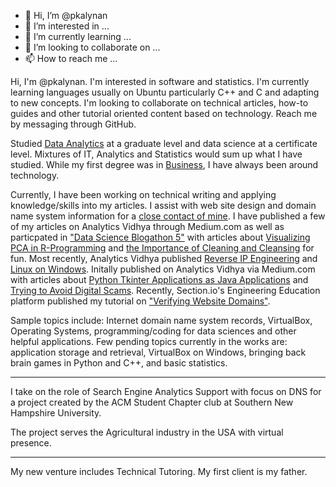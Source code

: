 - 👋 Hi, I’m @pkalynan
- 👀 I’m interested in ...
- 🌱 I’m currently learning ...
- 💞️ I’m looking to collaborate on ...
- 📫 How to reach me ...

<!---
pkalynan/pkalynan is a ✨ special ✨ repository because its `README.md` (this file) appears on your GitHub profile.
You can click the Preview link to take a look at your changes.
--->

Hi, I'm @pkalynan. I'm interested in software and statistics. I'm currently learning languages usually on Ubuntu particularly C++ and C and adapting to new concepts. I'm looking to collaborate on technical articles, how-to guides and other tutorial oriented content based on technology.
Reach me by messaging through GitHub.

Studied [Data Analytics](https://www.snhu.edu/online-degrees/masters/ms-in-data-analytics) at a graduate level and data science at a certificate level. Mixtures of IT, Analytics and Statistics would sum up what I have studied. While my first degree was in [Business](https://business.humber.ca/future-students/explore/full-time/credential/degrees.html), I have always been around technology.

Currently, I have been working on technical writing and applying knowledge/skills into my articles. I assist with web site design and domain name system information for a [close contact of mine](http://pavithraconsulting.ca/). I have published a few of my articles on Analytics Vidhya through Medium.com as well as particpated in ["Data Science Blogathon 5"](https://datahack.analyticsvidhya.com/contest/data-science-blogathon-5/) with articles about [Visualizing PCA in R-Programming](https://www.analyticsvidhya.com/blog/2021/02/visualizing-pca-in-r-programming-with-factoshiny/) and [the Importance of Cleaning and Cleansing](https://www.analyticsvidhya.com/blog/2021/02/the-importance-of-cleaning-and-cleansing-your-data/) for fun. Most recently, Analytics Vidhya published [Reverse IP Engineering](https://link.medium.com/DD3I5oD2feb) and [Linux on Windows](https://link.medium.com/hsmf71Oh7db). Initally published on Analytics Vidhya via Medium.com with articles about [Python Tkinter Applications as Java Applications](https://medium.com/analytics-vidhya/python-tkinter-as-a-java-application-36536176fe83) and [Trying to Avoid Digital Scams](https://medium.com/analytics-vidhya/trying-to-avoid-digital-scams-7d4f1e665119). Recently, Section.io's Engineering Education platform published my tutorial on ["Verifying Website Domains"](https://www.section.io/engineering-education/verifying-website-domains/).

Sample topics include: Internet domain name system records, VirtualBox, Operating Systems, programming/coding for data sciences and other helpful applications.
Few pending topics currently in the works are: application storage and retrieval, VirtualBox on Windows, bringing back brain games in Python and C++, and basic statistics.
***

I take on the role of Search Engine Analytics Support with focus on DNS for a project created by the ACM Student Chapter club at Southern New Hampshire University.

The project serves the Agricultural industry in the USA with virtual presence. 

***

My new venture includes Technical Tutoring. My first client is my father.
